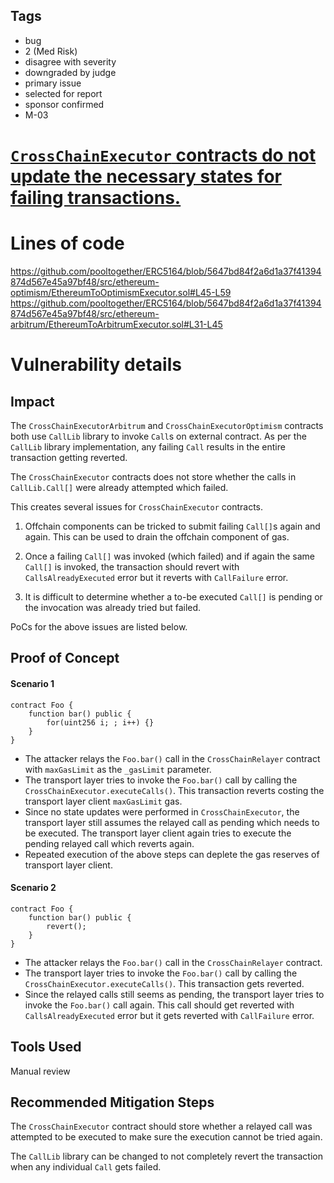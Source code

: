 ## Tags

- bug
- 2 (Med Risk)
- disagree with severity
- downgraded by judge
- primary issue
- selected for report
- sponsor confirmed
- M-03

# [`CrossChainExecutor` contracts do not update the necessary states for failing transactions.](https://github.com/code-423n4/2022-12-pooltogether-findings/issues/166) 

# Lines of code

https://github.com/pooltogether/ERC5164/blob/5647bd84f2a6d1a37f41394874d567e45a97bf48/src/ethereum-optimism/EthereumToOptimismExecutor.sol#L45-L59
https://github.com/pooltogether/ERC5164/blob/5647bd84f2a6d1a37f41394874d567e45a97bf48/src/ethereum-arbitrum/EthereumToArbitrumExecutor.sol#L31-L45


# Vulnerability details

## Impact
The `CrossChainExecutorArbitrum` and `CrossChainExecutorOptimism` contracts both use `CallLib` library to invoke `Call`s on external contract. As per the `CallLib` library implementation, any failing `Call` results in the entire transaction getting reverted.

The `CrossChainExecutor` contracts does not store whether the calls in `CallLib.Call[]` were already attempted which failed. 

This creates several issues for `CrossChainExecutor` contracts.

 1. Offchain components can be tricked to submit failing `Call[]`s again and again. This can be used to drain the offchain component of gas. 

 2. Once a failing `Call[]` was invoked (which failed) and if again the same `Call[]` is invoked, the transaction should revert with `CallsAlreadyExecuted` error but it reverts with `CallFailure` error.

3. It is difficult to determine whether a to-be executed `Call[]` is pending or the invocation was already tried but failed. 

PoCs for the above issues are listed below.


## Proof of Concept

#### Scenario 1
```solidity
contract Foo {
    function bar() public {
        for(uint256 i; ; i++) {}
    }
}
```
 - The attacker relays the `Foo.bar()` call in the `CrossChainRelayer` contract with `maxGasLimit` as the `_gasLimit` parameter.
 - The transport layer tries to invoke the `Foo.bar()` call by calling the `CrossChainExecutor.executeCalls()`. This transaction reverts costing the transport layer client `maxGasLimit` gas.
 - Since no state updates were performed in `CrossChainExecutor`, the transport layer still assumes the relayed call as pending which needs to be executed. The transport layer client again tries to execute the pending relayed call which reverts again.
- Repeated execution of the above steps can deplete the gas reserves of transport layer client.

#### Scenario 2
```solidity
contract Foo {
    function bar() public {
        revert();
    }
}
```
 - The attacker relays the `Foo.bar()` call in the `CrossChainRelayer` contract.
 - The transport layer tries to invoke the `Foo.bar()` call by calling the `CrossChainExecutor.executeCalls()`. This transaction gets reverted.
 - Since the relayed calls still seems as pending, the transport layer tries to invoke the `Foo.bar()` call again. This call should get reverted with `CallsAlreadyExecuted` error but it gets reverted with `CallFailure` error.

## Tools Used
Manual review

## Recommended Mitigation Steps
The `CrossChainExecutor` contract should store whether a relayed call was attempted to be executed to make sure the execution cannot be tried again.

The `CallLib` library can be changed to not completely revert the transaction when any individual `Call` gets failed. 